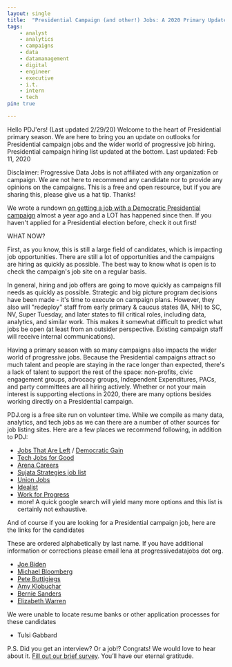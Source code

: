 ```yaml
---
layout: single
title:  "Presidential Campaign (and other!) Jobs: A 2020 Primary Update"
tags: 
    - analyst
    - analytics
    - campaigns
    - data
    - datamanagement
    - digital
    - engineer
    - executive
    - i.t.
    - intern
    - tech
pin: true

---
```

Hello PDJ'ers! (Last updated 2/29/20) Welcome to the heart of Presidential primary season. We are here to bring you an update on outlooks for Presidential campaign jobs and the wider world of progressive job hiring. Presidential campaign hiring list updated at the bottom. Last updated: Feb 11, 2020


Disclaimer: Progressive Data Jobs is not affiliated with any organization or campaign. We are not here to recommend any candidate nor to provide any opinions on the campaigns. This is a free and open resource, but if you are sharing this, please give us a hat tip. Thanks!


We wrote a rundown [on getting a job with a Democratic Presidential campaign](https://www.progressivedatajobs.org/2019/07/15/gettingajobpres2020/) almost a year ago and a LOT has happened since then. If you haven't applied for a Presidential election before, check it out first! 


WHAT NOW?

First, as you know, this is still a large field of candidates, which is impacting job opportunities. There are still a lot of opportunities and the campaigns are hiring as quickly as possible. The best way to know what is open is to check the campaign's job site on a regular basis. 


In general, hiring and job offers are going to move quickly as campaigns fill needs as quickly as possible. Strategic and big picture program decisions have been made - it's time to execute on campaign plans. However, they also will "redeploy" staff from early primary & caucus states (IA, NH) to SC, NV, Super Tuesday, and later states to fill critical roles, including data, analytics, and similar work. This makes it somewhat difficult to predict what jobs be open (at least from an outsider perspective. Existing campaign staff will receive internal communications).


Having a primary season with so many campaigns also impacts the wider world of progressive jobs. Because the Presidential campaigns attract so much talent and people are staying in the race longer than expected, there's a lack of talent to support the rest of the space: non-profits, civic engagement groups, advocacy groups, Independent Expenditures, PACs, and party committees are all hiring actively. Whether or not your main interest is supporting elections in 2020, there are many options besides working directly on a Presidential campaign. 


PDJ.org is a free site run on volunteer time. While we compile as many data, analytics, and tech jobs as we can there are a number of other sources for job listing sites. Here are a few places we recommend following, in addition to PDJ:
* [Jobs That Are Left](https://groups.google.com/forum/#!forum/jobsthatareleft) / [Democratic Gain](https://careercenter.democraticgain.org/)
* [Tech Jobs for Good](http://techjobsforgood.com/)
* [Arena Careers](https://app.arena.run/)
* [Sujata Strategies job list](https://www.sujatastrategies.nyc/job-seekers)
* [Union Jobs](https://www.unionjobs.com/staffing_list.php)
* [Idealist](idealist.org)
* [Work for Progress](https://workforprogress.org/job-board/)
* more! A quick google search will yield many more options and this list is certainly not exhaustive.


And of course if you are looking for a Presidential campaign job, here are the links for the candidates


These are ordered alphabetically by last name. If you have additional information or corrections please email lena at progressivedatajobs dot org.

* [Joe Biden](https://jobs.lever.co/joebiden)
* [Michael Bloomberg](https://boards.greenhouse.io/mikebloomberg2020)
* [Pete Buttigiegs](https://jobs.lever.co/peteforamerica)
* [Amy Klobuchar]( https://amyklobuchar.com/jobs/) 
* [Bernie Sanders](https://boards.greenhouse.io/bernie2020)
* [Elizabeth Warren](https://boards.greenhouse.io/elizabethwarren?t=58ea02352) 


We were unable to locate resume banks or other application processes for these candidates

* Tulsi Gabbard


P.S. Did you get an interview? Or a job!? Congrats! We would love to hear about it. [Fill out our brief survey](https://docs.google.com/forms/d/e/1FAIpQLSdHzjmG1CiAPcHb_UPOHkewAP0wqG765bR5yOdhxabgKkSRhQ/viewform?usp=sf_link). You’ll have our eternal gratitude.
